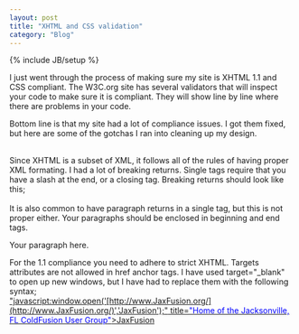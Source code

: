 ```yaml
---
layout: post
title: "XHTML and CSS validation"
category: "Blog"
---
```

{% include JB/setup %}

I just went through the process of making sure my site is XHTML 1.1 and CSS compliant. The W3C.org site has several validators that will inspect your code to make sure it is compliant. They will show line by line where there are problems in your code.

Bottom line is that my site had a lot of compliance issues. I got them fixed, but here are some of the gotchas I ran into cleaning up my design.

<div class="code"><font color="NAVY"><br></font></div>
Since XHTML is a subset of XML, it follows all of the rules of having proper XML formating. I had a lot of breaking returns. Single tags require that you have a slash at the end, or a closing tag. Breaking returns should look like this;

<div class="code"><font color="NAVY"><br /></font></div>
It is also common to have paragraph returns in a single tag, but this is not proper either. Your paragraphs should be enclosed in beginning and end tags.

<div class="code"><font color="NAVY"><p></font>  
 Your paragraph here.  
 <font color="NAVY"></p></font></div>
For the 1.1 compliance you need to adhere to strict XHTML. Targets attributes are not allowed in href anchor tags. I have used target="_blank" to open up new windows, but I have had to replace them with the following syntax;

<div class="code"><font color="GREEN"><a href=<font color="BLUE">"javascript:window.open('[http://www.JaxFusion.org/](http://www.JaxFusion.org/)','JaxFusion');"</font> title=<font color="BLUE">"Home of the Jacksonville, FL ColdFusion User Group"</font>></font>JaxFusion<font color="GREEN"></a></font><font color="NAVY"><br /></font></div>